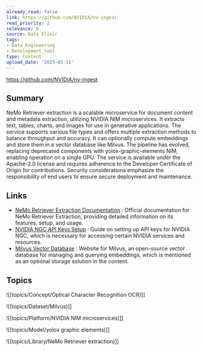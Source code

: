 ```yaml
---
already_read: false
link: https://github.com/NVIDIA/nv-ingest
read_priority: 2
relevance: 0
source: Data Elixir
tags:
- Data_Engineering
- Development_tool
type: Content
upload_date: '2025-03-11'
---
```


https://github.com/NVIDIA/nv-ingest
## Summary

NeMo Retriever extraction is a scalable microservice for document content and metadata extraction, utilizing NVIDIA NIM microservices. It extracts text, tables, charts, and images for use in generative applications. The service supports various file types and offers multiple extraction methods to balance throughput and accuracy. It can optionally compute embeddings and store them in a vector database like Milvus. The pipeline has evolved, replacing deprecated components with yolox-graphic-elements NIM, enabling operation on a single GPU. The service is available under the Apache-2.0 license and requires adherence to the Developer Certificate of Origin for contributions. Security considerations emphasize the responsibility of end users to ensure secure deployment and maintenance.
## Links

- [NeMo Retriever Extraction Documentation](https://docs.nvidia.com/nemo/retriever/latest/extraction/overview/) : Official documentation for NeMo Retriever Extraction, providing detailed information on its features, setup, and usage.
- [NVIDIA NGC API Keys Setup](https://org.ngc.nvidia.com/setup/api-keys) : Guide on setting up API keys for NVIDIA NGC, which is necessary for accessing certain NVIDIA services and resources.
- [Milvus Vector Database](https://milvus.io/) : Website for Milvus, an open-source vector database for managing and querying embeddings, which is mentioned as an optional storage solution in the content.

## Topics

![[topics/Concept/Optical Character Recognition OCR)]]

![[topics/Dataset/Milvus)]]

![[topics/Platform/NVIDIA NIM microservices)]]

![[topics/Model/yolox graphic elements)]]

![[topics/Library/NeMo Retriever extraction)]]